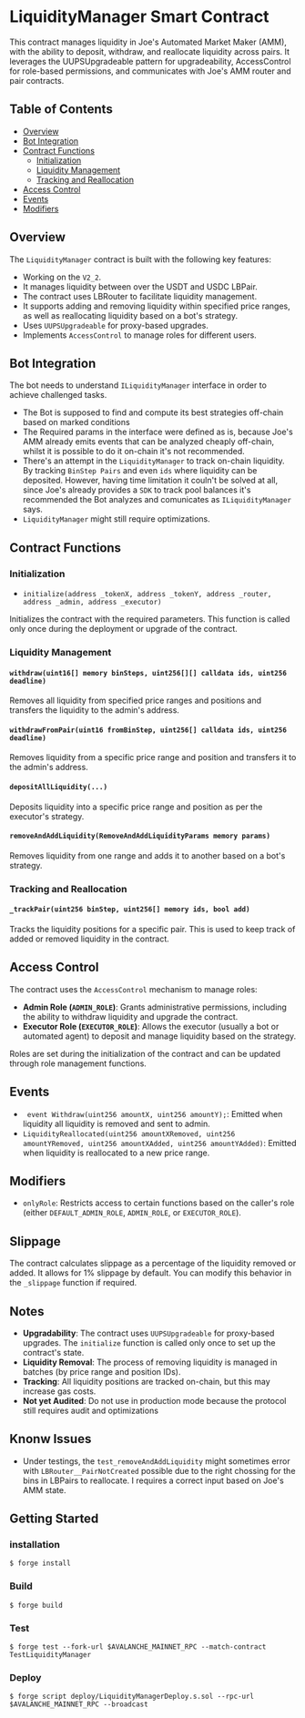 # LiquidityManager Smart Contract

This contract manages liquidity in Joe's Automated Market Maker (AMM), with the ability to deposit, withdraw, and reallocate liquidity across pairs. It leverages the UUPSUpgradeable pattern for upgradeability, AccessControl for role-based permissions, and communicates with Joe's AMM router and pair contracts.

## Table of Contents

- [Overview](#overview)
- [Bot Integration](#bot-integration)
- [Contract Functions](#contract-functions)
  - [Initialization](#initialization)
  - [Liquidity Management](#liquidity-management)
  - [Tracking and Reallocation](#tracking-and-reallocation)
- [Access Control](#access-control)
- [Events](#events)
- [Modifiers](#modifiers)

## Overview

The `LiquidityManager` contract is built with the following key features:

- Working on the `V2_2`.
- It manages liquidity between over the USDT and USDC LBPair.
- The contract uses LBRouter to facilitate liquidity management.
- It supports adding and removing liquidity within specified price ranges, as well as reallocating liquidity based on a bot's strategy.
- Uses `UUPSUpgradeable` for proxy-based upgrades.
- Implements `AccessControl` to manage roles for different users.

## Bot Integration

The bot needs to understand `ILiquidityManager` interface in order to achieve challenged tasks.

- The Bot is supposed to find and compute its best strategies off-chain based on marked conditions
- The Required params in the interface were defined as is, because Joe's AMM already emits events that can be analyzed cheaply off-chain, whilst it is possible to do it on-chain it's not recommended.
- There's an attempt in the `LiquidityManager` to track on-chain liquidity. By tracking `BinStep Pairs` and even `ids` where liquidity can be deposited. However, having time limitation it couln't be solved at all, since Joe's already provides a `SDK` to track pool balances it's recommended the Bot analyzes and comunicates as `ILiquidityManager` says.
- `LiquidityManager` might still require optimizations.

## Contract Functions

### Initialization

- `initialize(address _tokenX, address _tokenY, address _router, address _admin, address _executor)`

Initializes the contract with the required parameters. This function is called only once during the deployment or upgrade of the contract.

### Liquidity Management

#### `withdraw(uint16[] memory binSteps, uint256[][] calldata ids, uint256 deadline)`

Removes all liquidity from specified price ranges and positions and transfers the liquidity to the admin's address.

#### `withdrawFromPair(uint16 fromBinStep, uint256[] calldata ids, uint256 deadline)`

Removes liquidity from a specific price range and position and transfers it to the admin's address.

#### `depositAllLiquidity(...)`

Deposits liquidity into a specific price range and position as per the executor's strategy.

#### `removeAndAddLiquidity(RemoveAndAddLiquidityParams memory params)`

Removes liquidity from one range and adds it to another based on a bot's strategy.

### Tracking and Reallocation

#### `_trackPair(uint256 binStep, uint256[] memory ids, bool add)`

Tracks the liquidity positions for a specific pair. This is used to keep track of added or removed liquidity in the contract.

## Access Control

The contract uses the `AccessControl` mechanism to manage roles:

- **Admin Role (`ADMIN_ROLE`)**: Grants administrative permissions, including the ability to withdraw liquidity and upgrade the contract.
- **Executor Role (`EXECUTOR_ROLE`)**: Allows the executor (usually a bot or automated agent) to deposit and manage liquidity based on the strategy.

Roles are set during the initialization of the contract and can be updated through role management functions.

## Events

- ` event Withdraw(uint256 amountX, uint256 amountY);`: Emitted when liquidity all liquidity is removed and sent to admin.
- `LiquidityReallocated(uint256 amountXRemoved, uint256 amountYRemoved, uint256 amountXAdded, uint256 amountYAdded)`: Emitted when liquidity is reallocated to a new price range.

## Modifiers

- `onlyRole`: Restricts access to certain functions based on the caller's role (either `DEFAULT_ADMIN_ROLE`, `ADMIN_ROLE`, or `EXECUTOR_ROLE`).

## Slippage

The contract calculates slippage as a percentage of the liquidity removed or added. It allows for 1% slippage by default. You can modify this behavior in the `_slippage` function if required.

## Notes

- **Upgradability**: The contract uses `UUPSUpgradeable` for proxy-based upgrades. The `initialize` function is called only once to set up the contract's state.
- **Liquidity Removal**: The process of removing liquidity is managed in batches (by price range and position IDs).
- **Tracking**: All liquidity positions are tracked on-chain, but this may increase gas costs.
- **Not yet Audited**: Do not use in production mode because the protocol still requires audit and optimizations

## Knonw Issues

- Under testings, the `test_removeAndAddLiquidity` might sometimes error with `LBRouter__PairNotCreated` possible due to the right chossing for the bins in LBPairs to reallocate. I requires a correct input based on Joe's AMM state.

## Getting Started

### installation

```shell
$ forge install
```

### Build

```shell
$ forge build
```

### Test

```shell
$ forge test --fork-url $AVALANCHE_MAINNET_RPC --match-contract TestLiquidityManager
```

### Deploy

```shell
$ forge script deploy/LiquidityManagerDeploy.s.sol --rpc-url $AVALANCHE_MAINNET_RPC --broadcast
```
